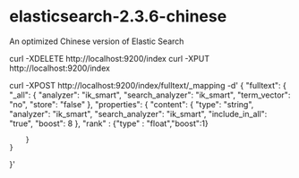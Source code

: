 # elasticsearch-2.3.6-chinese
An optimized Chinese version of Elastic Search


curl -XDELETE http://localhost:9200/index
curl -XPUT http://localhost:9200/index


curl -XPOST http://localhost:9200/index/fulltext/_mapping -d'
{
    "fulltext": {
             "_all": {
            "analyzer": "ik_smart",
            "search_analyzer": "ik_smart",
            "term_vector": "no",
            "store": "false"
        },
    "properties": {
            "content": {
                "type": "string",
                "analyzer": "ik_smart",
                "search_analyzer": "ik_smart",
                "include_in_all": "true",
                "boost": 8
            },
            "rank" : {"type" : "float","boost":1}

        }
    }
}'

